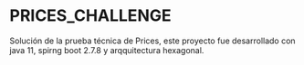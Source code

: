 # PRICES_CHALLENGE
Solución de la prueba técnica de Prices, este proyecto fue desarrollado
con java 11, spirng boot 2.7.8 y arqquitectura hexagonal.

#